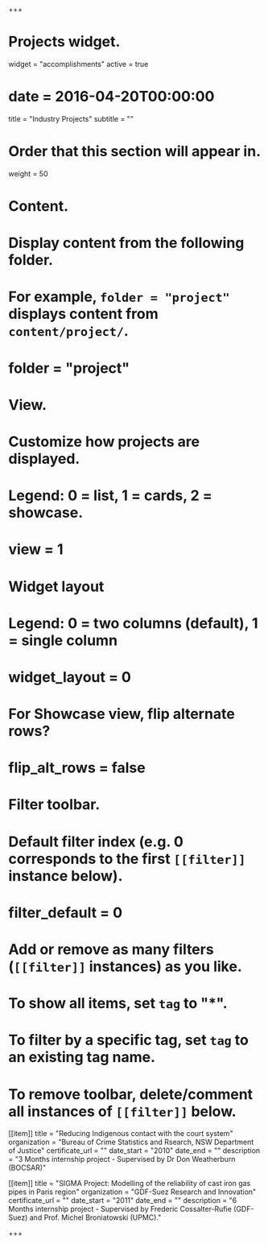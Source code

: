 +++
# Projects widget.
widget = "accomplishments"
active = true
# date = 2016-04-20T00:00:00

title = "Industry Projects"
subtitle = ""

# Order that this section will appear in.
weight = 50

# Content.
# Display content from the following folder.
# For example, `folder = "project"` displays content from `content/project/`.
# folder = "project"

# View.
# Customize how projects are displayed.
# Legend: 0 = list, 1 = cards, 2 = showcase.
# view = 1

# Widget layout
# Legend: 0 = two columns (default), 1 = single column
# widget_layout = 0

# For Showcase view, flip alternate rows?
# flip_alt_rows = false

# Filter toolbar.

# Default filter index (e.g. 0 corresponds to the first `[[filter]]` instance below).
# filter_default = 0

# Add or remove as many filters (`[[filter]]` instances) as you like.
# To show all items, set `tag` to "*".
# To filter by a specific tag, set `tag` to an existing tag name.
# To remove toolbar, delete/comment all instances of `[[filter]]` below.
[[item]]
title = "Reducing Indigenous contact with the court system"
organization = "Bureau of Crime Statistics and Rsearch, NSW Department of Justice"
certificate_url = ""
date_start = "2010"
date_end = ""
description = "3 Months internship project - Supervised by Dr Don Weatherburn (BOCSAR)"

[[item]]
title = "SIGMA Project: Modelling of the reliability of cast iron gas pipes in Paris region"
organization = "GDF-Suez Research and Innovation"
certificate_url = ""
date_start = "2011"
date_end = ""
description = "6 Months internship project - Supervised by Frederic Cossalter-Rufie (GDF-Suez) and Prof. Michel Broniatowski (UPMC)."

+++


